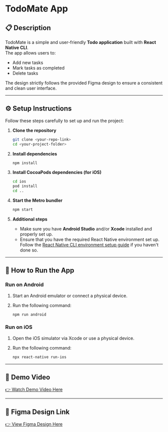 # TodoMate App

## 📋 Description

TodoMate is a simple and user-friendly **Todo application** built with **React Native CLI**.  
The app allows users to:

- Add new tasks
- Mark tasks as completed
- Delete tasks

The design strictly follows the provided Figma design to ensure a consistent and clean user interface.

---

## ⚙️ Setup Instructions

Follow these steps carefully to set up and run the project:

1.  **Clone the repository**

    ```bash
    git clone <your-repo-link>
    cd <your-project-folder>

    ```

2.  **Install dependencies**

    ```bash
    npm install

    ```

3.  **Install CocoaPods dependencies (for iOS)**

    ```bash
    cd ios
    pod install
    cd ..

    ```

4.  **Start the Metro bundler**

    ```bash
    npm start

    ```

5.  **Additional steps**

    - Make sure you have **Android Studio** and/or **Xcode** installed and properly set up.
    - Ensure that you have the required React Native environment set up. Follow the [React Native CLI environment setup guide](https://reactnative.dev/docs/environment-setup) if you haven't done so.

---

## 📱 How to Run the App

### Run on Android

1.  Start an Android emulator or connect a physical device.
2.  Run the following command:

    ```bash
    npm run android

    ```

### Run on iOS

1.  Open the iOS simulator via Xcode or use a physical device.
2.  Run the following command:

    ```bash
    npx react-native run-ios

    ```

---

## 🎥 Demo Video

[👉 Watch Demo Video Here](https://hasinthaka.com)

---

## 🎨 Figma Design Link

[👉 View Figma Design Here](https://www.figma.com/design/j8eq36FCqQJqmqNLP9VlpT/Todo-App---SE-21-036?node-id=0-1&t=OQIar5JtTDE35pM4-1)
